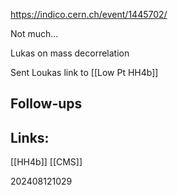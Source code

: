 https://indico.cern.ch/event/1445702/

Not much...

Lukas on mass decorrelation

Sent Loukas link to  [[Low Pt HH4b]]

## Follow-ups


## Links: 
[[HH4b]]
[[CMS]]


202408121029
